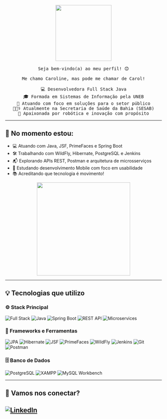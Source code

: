 <p align="center">
  <img src="https://media.giphy.com/media/MeJgB3yMMwIaHmKD4z/giphy.gif" width="180px"><br><br>
  <samp>
    Seja bem-vindo(a) ao meu perfil! 😊<br><br>
    Me chamo Caroline, mas pode me chamar de Carol!<br><br>
    💻 Desenvolvedora Full Stack Java<br>
    🎓 Formada em Sistemas de Informação pela UNEB<br>
    🚀 Atuando com foco em soluções para o setor público<br>
    👩🏽‍⚕️ Atualmente na Secretaria de Saúde da Bahia (SESAB)<br>
    🤖 Apaixonada por robótica e inovação com propósito
  </samp>
</p>

---

## 🚀 No momento estou:
- 💻 Atuando com Java, JSF, PrimeFaces e Spring Boot  
- 🛠️ Trabalhando com WildFly, Hibernate, PostgreSQL e Jenkins  
- 📬 Explorando APIs REST, Postman e arquitetura de microsserviços  
- 📱 Estudando desenvolvimento Mobile com foco em usabilidade  
- 📚 Acreditando que tecnologia é movimento!

<p align="center">
  <img src="https://media.giphy.com/media/l0MYt5jPR6QX5pnqM/giphy.gif" width="300px">
 

</p>

---

## 💡 Tecnologias que utilizo

### ⚙️ Stack Principal  
![Full Stack](https://img.shields.io/badge/-Full%20Stack%20Developer-blueviolet)
![Java](https://img.shields.io/badge/-Java-red?style=flat&logo=java)
![Spring Boot](https://img.shields.io/badge/-Spring%20Boot-6DB33F?style=flat&logo=spring-boot)
![REST API](https://img.shields.io/badge/-REST%20APIs-lightgrey)
![Microservices](https://img.shields.io/badge/-Microservices-007396)

### 🧰 Frameworks e Ferramentas  
![JPA](https://img.shields.io/badge/-JPA-6d4c41)
![Hibernate](https://img.shields.io/badge/-Hibernate-59666C?style=flat&logo=hibernate)
![JSF](https://img.shields.io/badge/-JSF-blueviolet)
![PrimeFaces](https://img.shields.io/badge/-PrimeFaces-593d88)
![WildFly](https://img.shields.io/badge/-WildFly-grey)
![Jenkins](https://img.shields.io/badge/-Jenkins-black?logo=jenkins)
![Git](https://img.shields.io/badge/-Git-orange?logo=git)
![Postman](https://img.shields.io/badge/-Postman-FF6C37?style=flat&logo=postman&logoColor=white)

### 🗄️ Banco de Dados  
![PostgreSQL](https://img.shields.io/badge/-PostgreSQL-336791?style=flat&logo=postgresql)
![XAMPP](https://img.shields.io/badge/-XAMPP-FB7A24?style=flat&logo=xampp&logoColor=white)
![MySQL Workbench](https://img.shields.io/badge/-MySQL%20Workbench-4479A1?style=flat&logo=mysql&logoColor=white)

---

## 🤝 Vamos nos conectar?

[![LinkedIn](https://img.shields.io/badge/-LinkedIn-0077B5?style=flat&logo=linkedin)](https://www.linkedin.com/in/caroline-souza-946b0118a/)  
---

